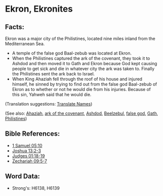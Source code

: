 # Ekron, Ekronites #

## Facts: ##

Ekron was a major city of the Philistines, located nine miles inland from the Mediterranean Sea.

* A temple of the false god Baal-zebub was located at Ekron.
* When the Philistines captured the ark of the covenant, they took it to Ashdod and then moved it to Gath and Ekron because God kept causing people to get sick and die in whatever city the ark was taken to. Finally the Philistines sent the ark back to Israel.
* When King Ahaziah fell through the roof of his house and injured himself, he sinned by trying to find out from the false god Baal-zebub of Ekron as to whether or not he would die from his injuries. Because of this sin, Yahweh said that he would die.

(Translation suggestions: [Translate Names](rc://en/ta/man/translate/translate-names)) 

(See also: [Ahaziah](../names/ahaziah.md), [ark of the covenant](../kt/arkofthecovenant.md), [Ashdod](../names/ashdod.md), [Beelzebul](../names/beelzebul.md), [false god](../kt/falsegod.md), [Gath](../names/gath.md), [Philistines](../names/philistines.md))

## Bible References: ##

* [1 Samuel 05:10](rc://en/tn/help/1sa/05/10)
* [Joshua 13:2-3](rc://en/tn/help/jos/13/02)
* [Judges 01:18-19](rc://en/tn/help/jdg/01/18)
* [Zechariah 09:5-7](rc://en/tn/help/zec/09/05)

## Word Data: ##

* Strong's: H6138, H6139

